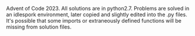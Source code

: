Advent of Code 2023.
All solutions are in python2.7.
Problems are solved in an idlespork environment, later copied and slightly edited into the .py files. It's possible that some imports or extraneously defined functions will be missing from solution files.

